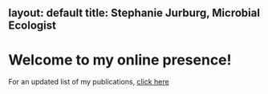 layout: default
title: Stephanie Jurburg, Microbial Ecologist
---
<div class="blurb">
	<h1>Welcome to my online presence!</h1>
	<p>For an updated list of my publications,  <a href="https://scholar.google.com/citations?user=0bzB3KYAAAAJ&hl=en&oi=aohttps://scholar.google.com/citations?user=0bzB3KYAAAAJ&hl=en&oi=ao">click here</a>
</div><!-- /.blurb -->
